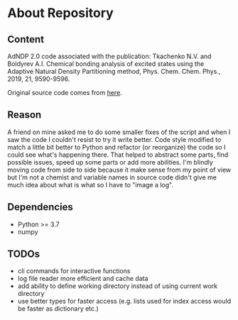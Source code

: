 # About Repository
## Content
AdNDP 2.0 code associated with the publication:
Tkachenko N.V. and Boldyrev A.I. Chemical bonding analysis of excited states using the Adaptive Natural Density Partitioning method, Phys. Chem. Chem. Phys., 2019, 21, 9590-9596.

Original source code comes from [here](https://zenodo.org/record/3252298#.YxSJKXZBxD8).

## Reason
A friend on mine asked me to do some smaller fixes of the script and when I saw the code I couldn't resist to try it write better. Code style modified to match a little bit better to Python and refactor (or reorganize) the code so I could see what's happening there. That helped to abstract some parts, find possible issues, speed up some parts or add more abilities. I'm blindly moving code from side to side because it make sense from my point of view but I'm not a chemist and variable names in source code didn't give me much idea about what is what so I have to "image a log".

## Dependencies
- Python >= 3.7
- numpy


## TODOs
- cli commands for interactive functions
- log file reader more efficient and cache data
- add ability to define working directory instead of using current work directory
- use better types for faster access (e.g. lists used for index access would be faster as dictionary etc.)
